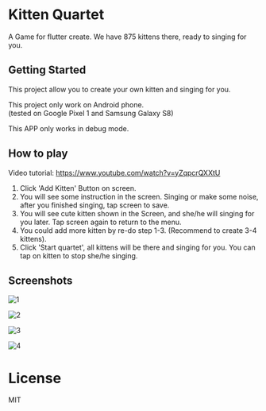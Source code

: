 # Kitten Quartet

A Game for flutter create. 
We have 875 kittens there, ready to singing for you.

## Getting Started

This project allow you to create your own kitten and singing for you. 

This project only work on Android phone.  
(tested on Google Pixel 1 and Samsung Galaxy S8)

This APP only works in debug mode.

## How to play

Video tutorial: https://www.youtube.com/watch?v=yZqpcrQXXtU

1. Click 'Add Kitten' Button on screen.
2. You will see some instruction in the screen. Singing or make some noise, after you finished singing, tap screen to save.
3. You will see cute kitten shown in the Screen, and she/he will singing for you later. Tap screen again to return to the menu.
4. You could add more kitten by re-do step 1-3. (Recommend to create 3-4 kittens).
5. Click 'Start quartet', all kittens will be there and singing for you. You can tap on kitten to stop she/he singing.


## Screenshots

![1](https://raw.githubusercontent.com/chenzhenxi/kitten-quartet/master/screenshots/1.png)

![2](https://raw.githubusercontent.com/chenzhenxi/kitten-quartet/master/screenshots/2.png)

![3](https://raw.githubusercontent.com/chenzhenxi/kitten-quartet/master/screenshots/3.png)

![4](https://raw.githubusercontent.com/chenzhenxi/kitten-quartet/master/screenshots/4.png)



# License

MIT
